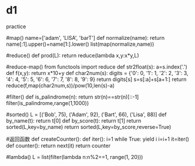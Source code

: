 # d1
practice

#map()
name=['adam', 'LISA', 'barT']
def normalize(name):
    return name[:1].upper()+name[1:].lower()
list(map(normalize,name))

#reduce()
def prod(L):
    return reduce(lambda x,y:x*y,L)

#reduce-map()
from functools import reduce
def str2float(s):
    a=s.index('.')
    def f(x,y):
        return x*10+y
    def char2num(s):
        digits = {'0': 0, '1': 1, '2': 2, '3': 3, '4': 4, '5': 5, '6': 6, '7': 7, '8': 8, '9': 9}
        return digits[s]
    s=s[:a]+s[a+1:]
    return reduce(f,map(char2num,s))/pow(10,len(s)-a)
    
#filter()
def is_palindrome(n):
    return str(n)==str(n)[::-1]
filter(is_palindrome,range(1,1000))  

#sorted()
L = [('Bob', 75), ('Adam', 92), ('Bart', 66), ('Lisa', 88)]
def by_name(t):
    return t[0]
def by_score(t):
    return t[1]
return sorted(L,key=by_name)
return sorted(L,key=by_score,reverse=True)

#返回函数
def createCounter():
    def iter():
        i=1
        while True:
            yield i
            i=i+1
    it=iter()
    def counter():
        return next(it)
    return counter
    
#lambda()
L = list(filter(lambda n:n%2==1, range(1, 20)))
